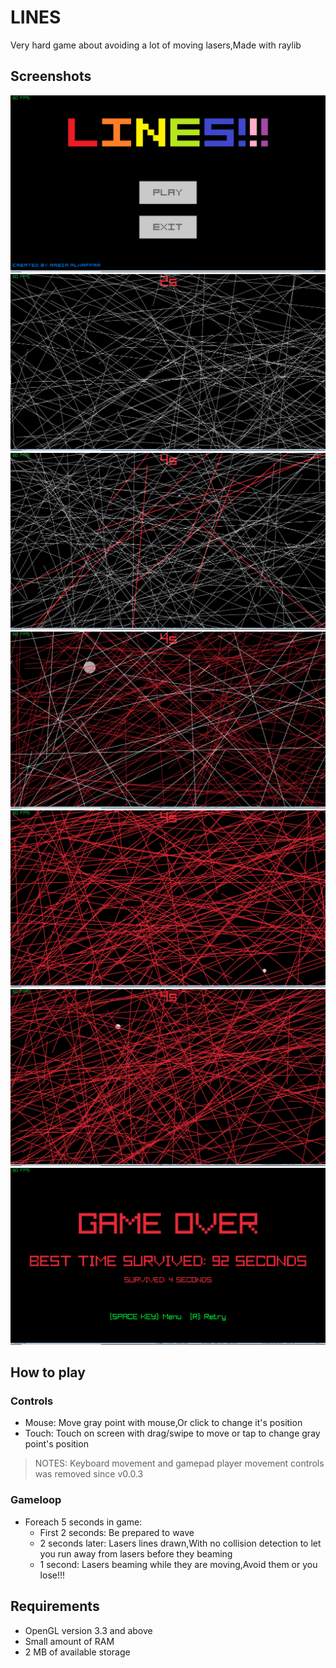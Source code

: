 # LINES
Very hard game about avoiding a lot of moving lasers,Made with raylib

## Screenshots
<img src="https://github.com/Rabios/LINES/blob/master/Screenshot%20(148).png">
<br>
<img src="https://github.com/Rabios/LINES/blob/master/Screenshot%20(146).png">
<br>
<img src="https://github.com/Rabios/LINES/blob/master/Screenshot%20(140).png">
<br>
<img src="https://github.com/Rabios/LINES/blob/master/Screenshot%20(136).png">
<br>
<img src="https://github.com/Rabios/LINES/blob/master/Screenshot%20(137).png">
<br>
<img src="https://github.com/Rabios/LINES/blob/master/Screenshot%20(139).png">
<br>
<img src="https://github.com/Rabios/LINES/blob/master/Screenshot%20(142).png">
<br>

## How to play

### Controls
- Mouse: Move gray point with mouse,Or click to change it's position
- Touch: Touch on screen with drag/swipe to move or tap to change gray point's position

> NOTES: Keyboard movement and gamepad player movement controls was removed since v0.0.3

### Gameloop
- Foreach 5 seconds in game:
  - First 2 seconds: Be prepared to wave
  - 2 seconds later: Lasers lines drawn,With no collision detection to let you run away from lasers before they beaming
  - 1 second: Lasers beaming while they are moving,Avoid them or you lose!!!

## Requirements
- OpenGL version 3.3 and above
- Small amount of RAM
- 2 MB of available storage
